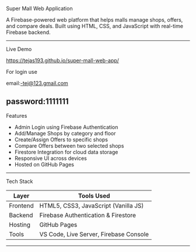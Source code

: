 Super Mall Web Application

A Firebase-powered web platform that helps malls manage shops, offers, and compare deals. Built using HTML, CSS, and JavaScript with real-time Firebase backend.

---

 Live Demo

https://tejas193.github.io/super-mall-web-app/


For login use

email:-tej@123.gmail.com

password:1111111
---

 Features

- Admin Login using Firebase Authentication
- Add/Manage Shops by category and floor
- Create/Assign Offers to specific shops
- Compare Offers between two selected shops
- Firestore Integration for cloud data storage
- Responsive UI across devices
- Hosted on GitHub Pages

---

Tech Stack

| Layer      | Tools Used                                  |
|------------|---------------------------------------------|
| Frontend   | HTML5, CSS3, JavaScript (Vanilla JS)        |
| Backend    | Firebase Authentication & Firestore         |
| Hosting    | GitHub Pages                                |
| Tools      | VS Code, Live Server, Firebase Console      |

---
